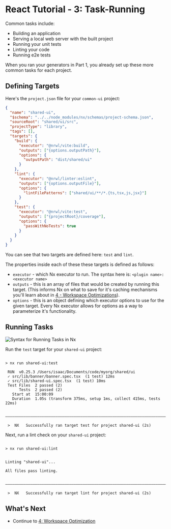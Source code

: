 # React Tutorial - 3: Task-Running

Common tasks include:

- Building an application
- Serving a local web server with the built project
- Running your unit tests
- Linting your code
- Running e2e tests

When you ran your generators in Part 1, you already set up these more common tasks for each project.

## Defining Targets

Here's the `project.json` file for your `common-ui` project:

```json {% fileName="libs/common-ui/project.json" %}
{
  "name": "shared-ui",
  "$schema": "../../node_modules/nx/schemas/project-schema.json",
  "sourceRoot": "shared/ui/src",
  "projectType": "library",
  "tags": [],
  "targets": {
    "build": {
      "executor": "@nrwl/vite:build",
      "outputs": ["{options.outputPath}"],
      "options": {
        "outputPath": "dist/shared/ui"
      }
    },
    "lint": {
      "executor": "@nrwl/linter:eslint",
      "outputs": ["{options.outputFile}"],
      "options": {
        "lintFilePatterns": ["shared/ui/**/*.{ts,tsx,js,jsx}"]
      }
    },
    "test": {
      "executor": "@nrwl/vite:test",
      "outputs": ["{projectRoot}/coverage"],
      "options": {
        "passWithNoTests": true
      }
    }
  }
}
```

You can see that two targets are defined here: `test` and `lint`.

The properties inside each of these these targets is defined as follows:

- `executor` - which Nx executor to run. The syntax here is: `<plugin name>:<executor name>`
- `outputs` - this is an array of files that would be created by running this target. (This informs Nx on what to save for it's caching mechanisms you'll learn about in [4 - Workspace Optimizations](/react-standalone-tutorial/4-workspace-optimization)).
- `options` - this is an object defining which executor options to use for the given target. Every Nx executor allows for options as a way to parameterize it's functionality.

## Running Tasks

![Syntax for Running Tasks in Nx](/shared/react-standalone-tutorial/run-target-syntax.svg)

Run the `test` target for your `shared-ui` project:

```{% command="npx nx test shared-ui" path="~/myorg" %}

> nx run shared-ui:test

 RUN  v0.25.3 /Users/isaac/Documents/code/myorg/shared/ui
 ✓ src/lib/banner/banner.spec.tsx  (1 test) 12ms
 ✓ src/lib/shared-ui.spec.tsx  (1 test) 10ms
 Test Files  2 passed (2)
      Tests  2 passed (2)
   Start at  15:00:09
   Duration  1.05s (transform 375ms, setup 1ms, collect 415ms, tests 22ms)

 ————————————————————————————————————————————————————————————————————————————————————————————————————————————————————————————

 >  NX   Successfully ran target test for project shared-ui (2s)
```

Next, run a lint check on your `shared-ui` project:

```{% command="npx nx lint shared-ui" path="~/myorg" %}

> nx run shared-ui:lint


Linting "shared-ui"...

All files pass linting.


———————————————————————————————————————————————————————————————————————————————————————————————————

 >  NX   Successfully ran target lint for project shared-ui (2s)
```

## What's Next

- Continue to [4: Workspace Optimization](/react-standalone-tutorial/4-workspace-optimization)
